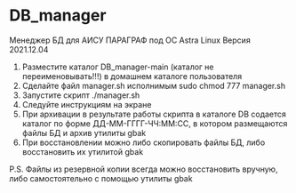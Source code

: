 # DB_manager
Менеджер БД для АИСУ ПАРАГРАФ под ОС Astra Linux
Версия 2021.12.04

1) Разместите каталог DB_manager-main (каталог не переименовывать!!!) в домашнем каталоге пользователя
2) Сделайте файл manager.sh исполнимым sudo chmod 777 manager.sh
3) Запустите скрипт ./manager.sh
4) Следуйте инструкциям на экране
5) При архивации в результате работы скрипта в каталоге DB содается каталог по форме ДД-ММ-ГГГГ-ЧЧ:ММ:СС, в котором размещаются файлы БД и архив утилиты gbak
6) При восстановлении можно либо скопировать файлы БД, либо восстановить их утилитой gbak

P.S. Файлы из резервной копии всегда можно восстановить вручную, либо самостоятельно с помощью утилиты gbak
